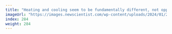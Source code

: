 ```yaml
---
title: "Heating and cooling seem to be fundamentally different, not opposites"
imageUrl: "https://images.newscientist.com/wp-content/uploads/2024/01/26120258/SEI_187336726.jpg?width=788"
index: 284
weight: 284
---
```

